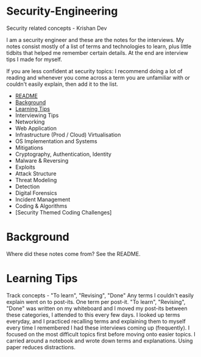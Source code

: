 # Security-Engineering
Security related concepts - Krishan Dev

I am a security engineer and these are the notes for the interviews. My notes consist mostly of a list of terms and technologies to learn, plus little tidbits that helped me remember certain details. At the end are interview tips I made for myself. 

If you are less confident at security topics: I recommend doing a lot of reading and whenever you come across a term you are unfamiliar with or couldn't easily explain, then add it to the list.

- [README](#security-engineering)
- [Background](#background)
- [Learning Tips](#learningtips)
- Interviewing Tips
- Networking
- Web Application
- Infrastructure (Prod / Cloud) Virtualisation
- OS Implementation and Systems
- Mitigations
- Cryptography, Authentication, Identity
- Malware & Reversing
- Exploits
- Attack Structure
- Threat Modeling
- Detection
- Digital Forensics
- Incident Management
- Coding & Algorithms
- [Security Themed Coding Challenges]

# Background
Where did these notes come from? See the README.

# Learning Tips
Track concepts - "To learn", "Revising", "Done"
Any terms I couldn't easily explain went on to post-its.
One term per post-it.
"To learn", "Revising", "Done" was written on my whiteboard and I moved my post-its between these categories, I attended to this every few days.
I looked up terms everyday, and I practiced recalling terms and explaining them to myself every time I remembered I had these interviews coming up (frequently).
I focused on the most difficult topics first before moving onto easier topics.
I carried around a notebook and wrote down terms and explanations.
Using paper reduces distractions.
